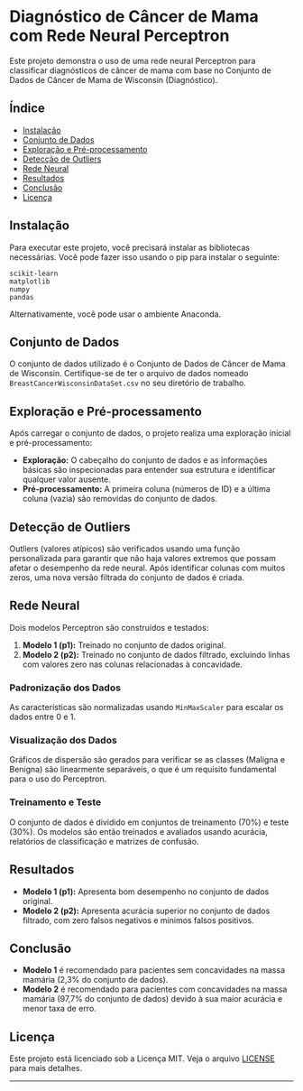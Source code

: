 # Diagnóstico de Câncer de Mama com Rede Neural Perceptron

Este projeto demonstra o uso de uma rede neural Perceptron para classificar diagnósticos de câncer de mama com base no Conjunto de Dados de Câncer de Mama de Wisconsin (Diagnóstico).

## Índice
- [Instalação](#instalacao)
- [Conjunto de Dados](#conjunto-de-dados)
- [Exploração e Pré-processamento](#exploracao-e-pre-processamento)
- [Detecção de Outliers](#detecao-de-outliers)
- [Rede Neural](#rede-neural)
- [Resultados](#resultados)
- [Conclusão](#conclusao)
- [Licença](#licenca)

## Instalação

Para executar este projeto, você precisará instalar as bibliotecas necessárias. Você pode fazer isso usando o pip para instalar o seguinte:

```
scikit-learn
matplotlib
numpy
pandas
```

Alternativamente, você pode usar o ambiente Anaconda.

## Conjunto de Dados

O conjunto de dados utilizado é o Conjunto de Dados de Câncer de Mama de Wisconsin. Certifique-se de ter o arquivo de dados nomeado `BreastCancerWisconsinDataSet.csv` no seu diretório de trabalho.

## Exploração e Pré-processamento

Após carregar o conjunto de dados, o projeto realiza uma exploração inicial e pré-processamento:

- **Exploração:** O cabeçalho do conjunto de dados e as informações básicas são inspecionadas para entender sua estrutura e identificar qualquer valor ausente.
- **Pré-processamento:** A primeira coluna (números de ID) e a última coluna (vazia) são removidas do conjunto de dados.

## Detecção de Outliers

Outliers (valores atípicos) são verificados usando uma função personalizada para garantir que não haja valores extremos que possam afetar o desempenho da rede neural. Após identificar colunas com muitos zeros, uma nova versão filtrada do conjunto de dados é criada.

## Rede Neural

Dois modelos Perceptron são construídos e testados:

1. **Modelo 1 (p1):** Treinado no conjunto de dados original.
2. **Modelo 2 (p2):** Treinado no conjunto de dados filtrado, excluindo linhas com valores zero nas colunas relacionadas à concavidade.

### Padronização dos Dados

As características são normalizadas usando `MinMaxScaler` para escalar os dados entre 0 e 1.

### Visualização dos Dados

Gráficos de dispersão são gerados para verificar se as classes (Maligna e Benigna) são linearmente separáveis, o que é um requisito fundamental para o uso do Perceptron.

### Treinamento e Teste

O conjunto de dados é dividido em conjuntos de treinamento (70%) e teste (30%). Os modelos são então treinados e avaliados usando acurácia, relatórios de classificação e matrizes de confusão.

## Resultados

- **Modelo 1 (p1):** Apresenta bom desempenho no conjunto de dados original.
- **Modelo 2 (p2):** Apresenta acurácia superior no conjunto de dados filtrado, com zero falsos negativos e mínimos falsos positivos.

## Conclusão

- **Modelo 1** é recomendado para pacientes sem concavidades na massa mamária (2,3% do conjunto de dados).
- **Modelo 2** é recomendado para pacientes com concavidades na massa mamária (97,7% do conjunto de dados) devido à sua maior acurácia e menor taxa de erro.

## Licença

Este projeto está licenciado sob a Licença MIT. Veja o arquivo [LICENSE](LICENSE) para mais detalhes.

---
